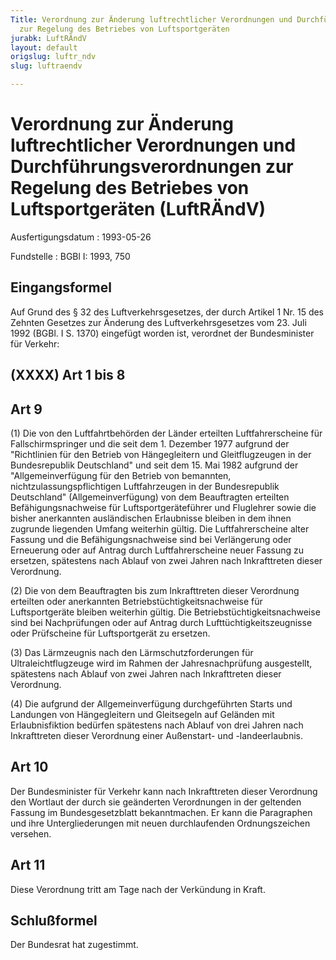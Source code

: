 ```yaml
---
Title: Verordnung zur Änderung luftrechtlicher Verordnungen und Durchführungsverordnungen
  zur Regelung des Betriebes von Luftsportgeräten
jurabk: LuftRÄndV
layout: default
origslug: luftr_ndv
slug: luftraendv

---
```


# Verordnung zur Änderung luftrechtlicher Verordnungen und Durchführungsverordnungen zur Regelung des Betriebes von Luftsportgeräten (LuftRÄndV)

Ausfertigungsdatum
:   1993-05-26

Fundstelle
:   BGBl I: 1993, 750



## Eingangsformel

Auf Grund des § 32 des Luftverkehrsgesetzes, der durch Artikel 1 Nr.
15 des Zehnten Gesetzes zur Änderung des Luftverkehrsgesetzes vom 23.
Juli 1992 (BGBl. I S. 1370) eingefügt worden ist, verordnet der
Bundesminister für Verkehr:


## (XXXX) Art 1 bis 8



## Art 9

(1) Die von den Luftfahrtbehörden der Länder erteilten
Luftfahrerscheine für Fallschirmspringer und die seit dem 1. Dezember
1977 aufgrund der "Richtlinien für den Betrieb von Hängegleitern und
Gleitflugzeugen in der Bundesrepublik Deutschland" und seit dem 15.
Mai 1982 aufgrund der "Allgemeinverfügung für den Betrieb von
bemannten, nichtzulassungspflichtigen Luftfahrzeugen in der
Bundesrepublik Deutschland" (Allgemeinverfügung) von dem Beauftragten
erteilten Befähigungsnachweise für Luftsportgeräteführer und
Fluglehrer sowie die bisher anerkannten ausländischen Erlaubnisse
bleiben in dem ihnen zugrunde liegenden Umfang weiterhin gültig. Die
Luftfahrerscheine alter Fassung und die Befähigungsnachweise sind bei
Verlängerung oder Erneuerung oder auf Antrag durch Luftfahrerscheine
neuer Fassung zu ersetzen, spätestens nach Ablauf von zwei Jahren nach
Inkrafttreten dieser Verordnung.

(2) Die von dem Beauftragten bis zum Inkrafttreten dieser Verordnung
erteilten oder anerkannten Betriebstüchtigkeitsnachweise für
Luftsportgeräte bleiben weiterhin gültig. Die
Betriebstüchtigkeitsnachweise sind bei Nachprüfungen oder auf Antrag
durch Lufttüchtigkeitszeugnisse oder Prüfscheine für Luftsportgerät zu
ersetzen.

(3) Das Lärmzeugnis nach den Lärmschutzforderungen für
Ultraleichtflugzeuge wird im Rahmen der Jahresnachprüfung ausgestellt,
spätestens nach Ablauf von zwei Jahren nach Inkrafttreten dieser
Verordnung.

(4) Die aufgrund der Allgemeinverfügung durchgeführten Starts und
Landungen von Hängegleitern und Gleitsegeln auf Geländen mit
Erlaubnisfiktion bedürfen spätestens nach Ablauf von drei Jahren nach
Inkrafttreten dieser Verordnung einer Außenstart- und -landeerlaubnis.


## Art 10

Der Bundesminister für Verkehr kann nach Inkrafttreten dieser
Verordnung den Wortlaut der durch sie geänderten Verordnungen in der
geltenden Fassung im Bundesgesetzblatt bekanntmachen. Er kann die
Paragraphen und ihre Untergliederungen mit neuen durchlaufenden
Ordnungszeichen versehen.


## Art 11

Diese Verordnung tritt am Tage nach der Verkündung in Kraft.


## Schlußformel

Der Bundesrat hat zugestimmt.

